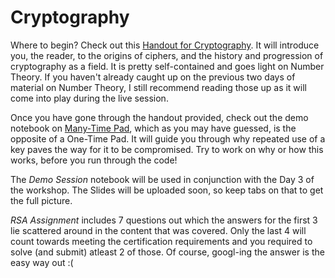 # Cryptography

Where to begin? Check out this [Handout for Cryptography](https://github.com/mnp-club/Number_Theory_and_Cryptography_Workshop/blob/main/Cryptography/Handout%20for%20Cryptography.pdf). It will introduce you, the reader, to the origins of ciphers, and the history and progression of cryptography as a field. It is pretty self-contained and goes light on Number Theory. If you haven't already caught up on the previous two days of material on Number Theory, I still recommend reading those up as it will come into play during the live session.

Once you have gone through the handout provided, check out the demo notebook on [Many-Time Pad](Many-Time%20Pad.ipynb), which as you may have guessed, is the opposite of a One-Time Pad. It will guide you through why repeated use of a key paves the way for it to be compromised. Try to work on why or how this works, before you run through the code!

The *Demo Session* notebook will be used in conjunction with the Day 3 of the workshop. The Slides will be uploaded soon, so keep tabs on that to get the full picture.

*RSA Assignment* includes 7 questions out which the answers for the first 3 lie scattered around in the content that was covered. Only the last 4 will count towards meeting the certification requirements and you required to solve (and submit) atleast 2 of those. Of course, googl-ing the answer is the easy way out :(

<!--
Contributors: Aravind Bharathi
-->
